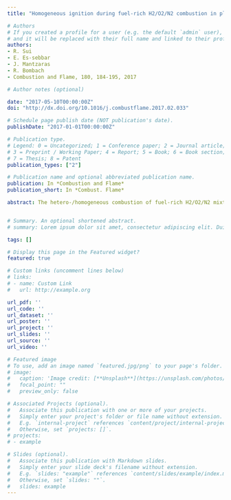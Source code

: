 ```yaml
---
title: "Homogeneous ignition during fuel-rich H2/O2/N2 combustion in platinum-coated channels at elevated pressures"

# Authors
# If you created a profile for a user (e.g. the default `admin` user), write the username (folder name) here 
# and it will be replaced with their full name and linked to their profile.
authors:
- R. Sui
- E. Es-sebbar
- J. Mantzaras
- R. Bombach
- Combustion and Flame, 180, 184-195, 2017

# Author notes (optional)

date: "2017-05-10T00:00:00Z"
doi: "http://dx.doi.org/10.1016/j.combustflame.2017.02.033"

# Schedule page publish date (NOT publication's date).
publishDate: "2017-01-01T00:00:00Z"

# Publication type.
# Legend: 0 = Uncategorized; 1 = Conference paper; 2 = Journal article;
# 3 = Preprint / Working Paper; 4 = Report; 5 = Book; 6 = Book section;
# 7 = Thesis; 8 = Patent
publication_types: ["2"]

# Publication name and optional abbreviated publication name.
publication: In *Combustion and Flame*
publication_short: In *Combust. Flame*

abstract: The hetero-/homogeneous combustion of fuel-rich H2/O2/N2 mixtures (equivalence ratios φ = 2.5-6.5) was investigated experimentally and numerically in a platinum-coated channel at pressures p = 1- 14 bar. One-dimensional Raman measurements of major gas-phase species concentrations over the cat- alyst boundary layer assessed the heterogeneous combustion processes, while planar laser induced fluo- rescence (LIF) of OH at pressures below ∼5 bar and of hot-O2 at pressures above ∼5 bar (wherein OH-LIF was not applicable) determined the onset of homogeneous ignition. Simulations were carried out using a 2-D code with detailed hetero-/homogeneous chemical reaction schemes and transport. Both Raman mea- surements and numerical simulations attested a transport-limited catalytic conversion of the deficient O2 reactant over the gas-phase induction zones. The agreement between measured and predicted homo- geneous ignition distances was better than 12%, thus establishing the aptness of the employed hetero- /homogeneous chemical reaction mechanisms. Analytical homogeneous ignition criteria revealed that the catalytic reaction pathway introduced a scaling factor 1/p to the homogeneous ignition distances. This outcome, in conjunction with the intricate pressure dependence of the gaseous ignition chemistry of hy- drogen, yielded shorter homogeneous ignition distances at 14 bar compared to 1 bar. The practical impli- cation for gas turbine burners utilizing the catalytic-rich/gaseous-lean combustion concept was that the high operating pressures of such systems promoted the onset of homogeneous ignition within the cat- alytic module. Sensitivity analysis has finally identified the key catalytic and gaseous reactions affecting homogeneous ignition.


# Summary. An optional shortened abstract.
# summary: Lorem ipsum dolor sit amet, consectetur adipiscing elit. Duis posuere tellus ac convallis placerat. Proin tincidunt magna sed ex sollicitudin condimentum.

tags: []

# Display this page in the Featured widget?
featured: true

# Custom links (uncomment lines below)
# links:
# - name: Custom Link
#   url: http://example.org

url_pdf: ''
url_code: ''
url_dataset: ''
url_poster: ''
url_project: ''
url_slides: ''
url_source: ''
url_video: ''

# Featured image
# To use, add an image named `featured.jpg/png` to your page's folder. 
# image:
#   caption: 'Image credit: [**Unsplash**](https://unsplash.com/photos/pLCdAaMFLTE)'
#   focal_point: ""
#   preview_only: false

# Associated Projects (optional).
#   Associate this publication with one or more of your projects.
#   Simply enter your project's folder or file name without extension.
#   E.g. `internal-project` references `content/project/internal-project/index.md`.
#   Otherwise, set `projects: []`.
# projects:
# - example

# Slides (optional).
#   Associate this publication with Markdown slides.
#   Simply enter your slide deck's filename without extension.
#   E.g. `slides: "example"` references `content/slides/example/index.md`.
#   Otherwise, set `slides: ""`.
#   slides: example
---
```

